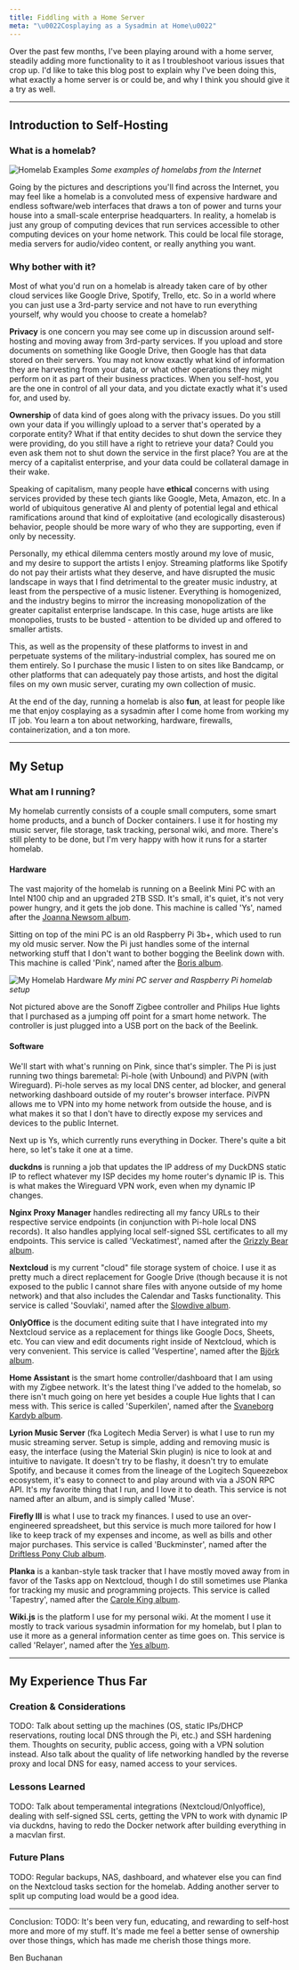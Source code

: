 ```yaml
---
title: Fiddling with a Home Server
meta: "\u0022Cosplaying as a Sysadmin at Home\u0022"
---
```


Over the past few months, I've been playing around with a home server, steadily
adding more functionality to it as I troubleshoot various issues that crop up.
I'd like to take this blog post to explain why I've been doing this, what
exactly a home server is or could be, and why I think you should give it a try
as well.

---

## Introduction to Self-Hosting

### What is a homelab?

![Homelab Examples](/assets/blog/2024-11-29-Homelab-Examples.jpg)
*Some examples of homelabs from the Internet*

Going by the pictures and descriptions you'll find across the Internet, you may
feel like a homelab is a convoluted mess of expensive hardware and endless
software/web interfaces that draws a ton of power and turns your house into a
small-scale enterprise headquarters. In reality, a homelab is just any group of
computing devices that run services accessible to other computing devices on
your home network. This could be local file storage, media servers for
audio/video content, or really anything you want.

### Why bother with it?

Most of what you'd run on a homelab is already taken care of by other cloud
services like Google Drive, Spotify, Trello, etc. So in a world where you can
just use a 3rd-party service and not have to run everything yourself, why would
you choose to create a homelab?

**Privacy** is one concern you may see come up in discussion around self-hosting
and moving away from 3rd-party services. If you upload and store documents on
something like Google Drive, then Google has that data stored on their servers.
You may not know exactly what kind of information they are harvesting from your
data, or what other operations they might perform on it as part of their
business practices. When you self-host, you are the one in control of all your
data, and you dictate exactly what it's used for, and used by.

**Ownership** of data kind of goes along with the privacy issues. Do you still
own your data if you willingly upload to a server that's operated by a corporate
entity? What if that entity decides to shut down the service they were
providing, do you still have a right to retrieve your data? Could you even ask
them not to shut down the service in the first place? You are at the mercy of a
capitalist enterprise, and your data could be collateral damage in their wake.

Speaking of capitalism, many people have **ethical** concerns with using
services provided by these tech giants like Google, Meta, Amazon, etc. In a
world of ubiquitous generative AI and plenty of potential legal and ethical
ramifications around that kind of exploitative (and ecologically disasterous)
behavior, people should be more wary of who they are supporting, even if only by
necessity.

Personally, my ethical dilemma centers mostly around my love of music, and my
desire to support the artists I enjoy. Streaming platforms like Spotify do not
pay their artists what they deserve, and have disrupted the music landscape in
ways that I find detrimental to the greater music industry, at least from the
perspective of a music listener. Everything is homogenized, and the industry
begins to mirror the increasing monopolization of the greater capitalist
enterprise landscape. In this case, huge artists are like monopolies, trusts to
be busted - attention to be divided up and offered to smaller artists.

This, as well as the propensity of these platforms to invest in and perpetuate
systems of the military-industrial complex, has soured me on them entirely. So I
purchase the music I listen to on sites like Bandcamp, or other platforms that
can adequately pay those artists, and host the digital files on my own music
server, curating my own collection of music.

At the end of the day, running a homelab is also **fun**, at least for people
like me that enjoy cosplaying as a sysadmin after I come home from working my IT
job. You learn a ton about networking, hardware, firewalls, containerization,
and a ton more.

---

## My Setup

### What am I running?

My homelab currently consists of a couple small computers, some smart home
products, and a bunch of Docker containers. I use it for hosting my music
server, file storage, task tracking, personal wiki, and more. There's still
plenty to be done, but I'm very happy with how it runs for a starter homelab.

#### Hardware

The vast majority of the homelab is running on a Beelink Mini PC with an Intel
N100 chip and an upgraded 2TB SSD. It's small, it's quiet, it's not very power
hungry, and it gets the job done. This machine is called 'Ys', named after the
[Joanna Newsom album](https://en.wikipedia.org/wiki/Ys_(album)).

Sitting on top of the mini PC is an old Raspberry Pi 3b+, which used to run my
old music server. Now the Pi just handles some of the internal networking stuff
that I don't want to bother bogging the Beelink down with. This machine is
called 'Pink', named after the [Boris
album](https://en.wikipedia.org/wiki/Pink_(Boris_album)).

![My Homelab Hardware](/assets/blog/2024-11-29-My-Homelab-Hardware.jpg)
*My mini PC server and Raspberry Pi homelab setup*

Not pictured above are the Sonoff Zigbee controller and Philips Hue lights that
I purchased as a jumping off point for a smart home network. The controller is
just plugged into a USB port on the back of the Beelink.

#### Software

We'll start with what's running on Pink, since that's simpler. The Pi is just
running two things baremetal: Pi-hole (with Unbound) and PiVPN (with Wireguard).
Pi-hole serves as my local DNS center, ad blocker, and general networking
dashboard outside of my router's browser interface. PiVPN allows me to VPN into
my home network from outside the house, and is what makes it so that I don't
have to directly expose my services and devices to the public Internet.

Next up is Ys, which currently runs everything in Docker. There's quite a bit
here, so let's take it one at a time.

**duckdns** is running a job that updates the IP address of my DuckDNS static IP
to reflect whatever my ISP decides my home router's dynamic IP is. This is what
makes the Wireguard VPN work, even when my dynamic IP changes.

**Nginx Proxy Manager** handles redirecting all my fancy URLs to their
respective service endpoints (in conjunction with Pi-hole local DNS records). It
also handles applying local self-signed SSL certificates to all my endpoints.
This service is called 'Veckatimest', named after the [Grizzly Bear
album](https://en.wikipedia.org/wiki/Veckatimest).

**Nextcloud** is my current "cloud" file storage system of choice. I use it as
pretty much a direct replacement for Google Drive (though because it is not
exposed to the public I cannot share files with anyone outside of my home
network) and that also includes the Calendar and Tasks functionality. This
service is called 'Souvlaki', named after the [Slowdive
album](https://en.wikipedia.org/wiki/Souvlaki_(album)).

**OnlyOffice** is the document editing suite that I have integrated into my
Nextcloud service as a replacement for things like Google Docs, Sheets, etc. You
can view and edit documents right inside of Nextcloud, which is very convenient.
This service is called 'Vespertine', named after the [Björk
album](https://en.wikipedia.org/wiki/Vespertine).

**Home Assistant** is the smart home controller/dashboard that I am using with
my Zigbee network. It's the latest thing I've added to the homelab, so there
isn't much going on here yet besides a couple Hue lights that I can mess with.
This serice is called 'Superkilen', named after the [Svaneborg Kardyb
album](https://svaneborgkardyb.bandcamp.com/album/superkilen).

**Lyrion Music Server** (fka Logitech Media Server) is what I use to run my
music streaming server. Setup is simple, adding and removing music is easy, the
interface (using the Material Skin plugin) is nice to look at and intuitive to
navigate. It doesn't try to be flashy, it doesn't try to emulate Spotify, and
because it comes from the lineage of the Logitech Squeezebox ecosystem, it's
easy to connect to and play around with via a JSON RPC API. It's my favorite
thing that I run, and I love it to death. This service is not named after an
album, and is simply called 'Muse'.

**Firefly III** is what I use to track my finances. I used to use an
over-engineered spreadsheet, but this service is much more tailored for how I
like to keep track of my expenses and income, as well as bills and other major
purchases. This service is called 'Buckminster', named after the [Driftless Pony
Club album](https://en.wikipedia.org/wiki/Driftless_Pony_Club).

**Planka** is a kanban-style task tracker that I have mostly moved away from in
favor of the Tasks app on Nextcloud, though I do still sometimes use Planka for
tracking my music and programming projects. This service is called 'Tapestry',
named after the [Carole King
album](https://en.wikipedia.org/wiki/Tapestry_(Carole_King_album)).

**Wiki.js** is the platform I use for my personal wiki. At the moment I use it
mostly to track various sysadmin information for my homelab, but I plan to use
it more as a general information center as time goes on. This service is called
'Relayer', named after the [Yes album](https://en.wikipedia.org/wiki/Relayer).

---

## My Experience Thus Far

### Creation & Considerations

TODO: Talk about setting up the machines (OS, static IPs/DHCP reservations,
routing local DNS through the Pi, etc.) and SSH hardening them. Thoughts on
security, public access, going with a VPN solution instead. Also talk about the
quality of life networking handled by the reverse proxy and local DNS for easy,
named access to your services.

### Lessons Learned

TODO: Talk about temperamental integrations (Nextcloud/Onlyoffice), dealing with
self-signed SSL certs, getting the VPN to work with dynamic IP via duckdns,
having to redo the Docker network after building everything in a macvlan first.

### Future Plans

TODO: Regular backups, NAS, dashboard, and whatever else you can find on the
Nextcloud tasks section for the homelab. Adding another server to split up
computing load would be a good idea.

---

Conclusion: TODO: It's been very fun, educating, and rewarding to self-host more
and more of my stuff. It's made me feel a better sense of ownership over those
things, which has made me cherish those things more.

<div class="attrib">
Ben Buchanan
</div>

